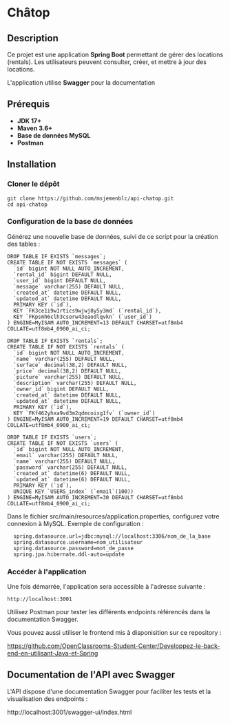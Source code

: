 ﻿# Châtop

## Description
Ce projet est une application **Spring Boot** permettant de gérer des locations (rentals). Les utilisateurs peuvent consulter, créer, et mettre à jour des locations.

L'application utilise **Swagger** pour la documentation

## Prérequis
- **JDK 17+**
- **Maven 3.6+**
- **Base de données MySQL**
- **Postman**

## Installation
### Cloner le dépôt
```
git clone https://github.com/msjemenblc/api-chatop.git
cd api-chatop
```

### Configuration de la base de données
Générez une nouvelle base de données, suivi de ce script pour la création des tables :

```
DROP TABLE IF EXISTS `messages`;
CREATE TABLE IF NOT EXISTS `messages` (
  `id` bigint NOT NULL AUTO_INCREMENT,
  `rental_id` bigint DEFAULT NULL,
  `user_id` bigint DEFAULT NULL,
  `message` varchar(255) DEFAULT NULL,
  `created_at` datetime DEFAULT NULL,
  `updated_at` datetime DEFAULT NULL,
  PRIMARY KEY (`id`),
  KEY `FK3ce1i9w1rtics9wjwj8y5y3md` (`rental_id`),
  KEY `FKpsmh6clh3csorw43eaodlqvkn` (`user_id`)
) ENGINE=MyISAM AUTO_INCREMENT=13 DEFAULT CHARSET=utf8mb4 COLLATE=utf8mb4_0900_ai_ci;

DROP TABLE IF EXISTS `rentals`;
CREATE TABLE IF NOT EXISTS `rentals` (
  `id` bigint NOT NULL AUTO_INCREMENT,
  `name` varchar(255) DEFAULT NULL,
  `surface` decimal(38,2) DEFAULT NULL,
  `price` decimal(38,2) DEFAULT NULL,
  `picture` varchar(255) DEFAULT NULL,
  `description` varchar(255) DEFAULT NULL,
  `owner_id` bigint DEFAULT NULL,
  `created_at` datetime DEFAULT NULL,
  `updated_at` datetime DEFAULT NULL,
  PRIMARY KEY (`id`),
  KEY `FKf462yhxa9vd3m2qdmcoixg1fv` (`owner_id`)
) ENGINE=MyISAM AUTO_INCREMENT=19 DEFAULT CHARSET=utf8mb4 COLLATE=utf8mb4_0900_ai_ci;

DROP TABLE IF EXISTS `users`;
CREATE TABLE IF NOT EXISTS `users` (
  `id` bigint NOT NULL AUTO_INCREMENT,
  `email` varchar(255) DEFAULT NULL,
  `name` varchar(255) DEFAULT NULL,
  `password` varchar(255) DEFAULT NULL,
  `created_at` datetime(6) DEFAULT NULL,
  `updated_at` datetime(6) DEFAULT NULL,
  PRIMARY KEY (`id`),
  UNIQUE KEY `USERS_index` (`email`(100))
) ENGINE=MyISAM AUTO_INCREMENT=30 DEFAULT CHARSET=utf8mb4 COLLATE=utf8mb4_0900_ai_ci;
```

Dans le fichier src/main/resources/application.properties, configurez votre connexion à MySQL. Exemple de configuration :

``` 
  spring.datasource.url=jdbc:mysql://localhost:3306/nom_de_la_base
  spring.datasource.username=nom_utilisateur
  spring.datasource.password=mot_de_passe
  spring.jpa.hibernate.ddl-auto=update
```

### Accéder à l'application
Une fois démarrée, l'application sera accessible à l'adresse suivante :

```
http://localhost:3001
```

Utilisez Postman pour tester les différents endpoints référencés dans la documentation Swagger.

Vous pouvez aussi utiliser le frontend mis à disponisition sur ce repository :

https://github.com/OpenClassrooms-Student-Center/Developpez-le-back-end-en-utilisant-Java-et-Spring

## Documentation de l'API avec Swagger
L'API dispose d'une documentation Swagger pour faciliter les tests et la visualisation des endpoints :

http://localhost:3001/swagger-ui/index.html
